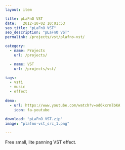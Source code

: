 ```yaml
---
layout: item

title: pLaFnO VST
date:   2012-10-02 10:01:53
seo_title: "pLaFnO VST"
seo_description: "pLaFnO VST"
permalink: /projects/vst/plafno-vst/

category:
  - name: Projects
    url: /projects/

  - name: VST
    url: /projects/vst/

tags:
  - vsti
  - music
  - effect
  
demo:
  - url: https://www.youtube.com/watch?v=od6kxrmlbKA
    icon: fa-youtube
    
download: "pLaFnO_VST.zip"
image: "plafno-vst_src_1.png"

---
```


Free small, lite panning VST effect.